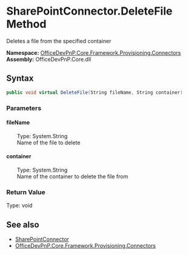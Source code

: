 # SharePointConnector.DeleteFile Method  
 Deletes a file from the specified container   

**Namespace:** [OfficeDevPnP.Core.Framework.Provisioning.Connectors](OfficeDevPnP.Core.Framework.Provisioning.Connectors.md)  
**Assembly:** OfficeDevPnP.Core.dll  
## Syntax
```C#
public void virtual DeleteFile(String fileName, String container)
```
### Parameters
#### fileName  
&emsp;&emsp;Type: System.String  
&emsp;&emsp;Name of the file to delete  

  

#### container  
&emsp;&emsp;Type: System.String  
&emsp;&emsp;Name of the container to delete the file from  

  

### Return Value
Type: void  

## See also
- [SharePointConnector](OfficeDevPnP.Core.Framework.Provisioning.Connectors.SharePointConnector.md) 
- [OfficeDevPnP.Core.Framework.Provisioning.Connectors](OfficeDevPnP.Core.Framework.Provisioning.Connectors.md) 
